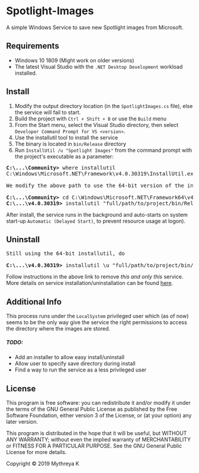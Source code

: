 # Spotlight-Images
A simple Windows Service to save new Spotlight images from Microsoft.


## Requirements
* Windows 10 1809 (Might work on older versions)
* The latest Visual Studio with the `.NET Desktop Development` 
workload installed. 


## Install
1. Modify the output directory location (in the `SpotlightImages.cs` 
file), else the service will fail to start.
2. Build the project with `Ctrl + Shift + B` or use the `Build` menu
3. From the Start menu, select the Visual Studio <version> directory, 
then select `Developer Command Prompt for VS <version>`.
4. Use the installutil tool to install the service
5. The binary is located in `bin/Release` directory 
6. Run `InstallUtil /u "Spotlight Images"` from the command 
prompt with the project's executable as a parameter:

<pre>
<b>C:\...\Community></b> where installutil
C:\Windows\Microsoft.NET\Framework\v4.0.30319\InstallUtil.exe

We modify the above path to use the 64-bit version of the installutil (Framework -> Framework64)

<b>C:\...\Community></b> cd C:\Windows\Microsoft.NET\Framework64\v4.0.30319\
<b>C:\...\v4.0.30319></b> installutil "full/path/to/project/bin/Release/Spotlight Images.exe"
</pre>


After install, the service runs in the background and auto-starts on 
system start-up `Automatic (Delayed Start)`, to prevent resource 
usage at logon). 

## Uninstall
<pre>
Still using the 64-bit installutil, do

<b>C:\...\v4.0.30319></b> installutil \u "full/path/to/project/bin/Release/Spotlight Images.exe"
</pre>

Follow instructions in the above link to 
remove _this and only this_ service.
More details on service installation/uninstallation can be found 
[here](https://docs.microsoft.com/en-us/dotnet/framework/windows-services/how-to-install-and-uninstall-services).  

## Additional Info
This process runs under the `LocalSystem` privileged user which
(as of now) seems to be the only way give the service the right
permissions to access the directory where the images are stored.

##### TODO:
* Add an installer to allow easy install/uninstall
* Allow user to specify save directory during install
* Find a way to run the service as a less privileged user

## License
This program is free software: you can redistribute it and/or modify
it under the terms of the GNU General Public License as published by
the Free Software Foundation, either version 3 of the License, or
(at your option) any later version.

This program is distributed in the hope that it will be useful,
but WITHOUT ANY WARRANTY; without even the implied warranty of
MERCHANTABILITY or FITNESS FOR A PARTICULAR PURPOSE.  See the
GNU General Public License for more details.

Copyright © 2019  Mythreya K
